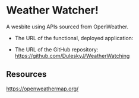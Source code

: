# Weather Watcher! 
A wesbite using APIs sourced from OpenWeather.



* The URL of the functional, deployed application: 

* The URL of the GitHub repository: https://github.com/DuleskyJ/WeatherWatching

## Resources 
https://openweathermap.org/ 

